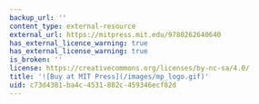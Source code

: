 ```yaml
---
backup_url: ''
content_type: external-resource
external_url: https://mitpress.mit.edu/9780262640640
has_external_licence_warning: true
has_external_license_warning: true
is_broken: ''
license: https://creativecommons.org/licenses/by-nc-sa/4.0/
title: '![Buy at MIT Press](/images/mp_logo.gif)'
uid: c73d4381-ba4c-4531-882c-459346ecf82d
---
```

